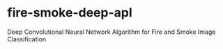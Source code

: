 # fire-smoke-deep-apl
Deep Convolutional Neural Network Algorithm for Fire and Smoke Image Classification
